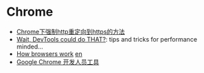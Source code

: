 # Chrome 

* [Chrome下强制http重定向到https的方法](http://www.williamlong.info/archives/3270.html)
* [Wait, DevTools could do THAT?](http://www.igvita.com/slides/2012/devtools-tips-and-tricks/): tips and tricks for performance minded...
* [How browsers work](http://blog.csdn.net/zzzaquarius/article/details/6532299) 
  [en](http://www.html5rocks.com/en/tutorials/internals/howbrowserswork/)
* [Google Chrome 开发人员工具](http://code.google.com/intl/zh-CN/chrome/devtools/docs/overview.html)
